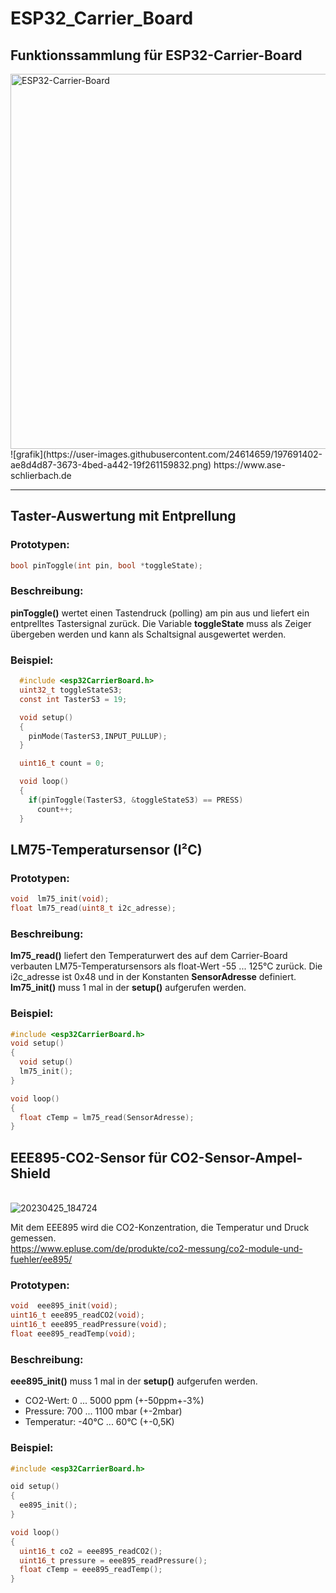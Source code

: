 # ESP32_Carrier_Board
## Funktionssammlung für ESP32-Carrier-Board
<img src="https://user-images.githubusercontent.com/24614659/197691402-ae8d4d87-3673-4bed-a442-19f261159832.png" alt="ESP32-Carrier-Board" width="600"> 
![grafik](https://user-images.githubusercontent.com/24614659/197691402-ae8d4d87-3673-4bed-a442-19f261159832.png)
https://www.ase-schlierbach.de

-------------------------------------------------------------------
## Taster-Auswertung mit Entprellung

### Prototypen:
```c
bool pinToggle(int pin, bool *toggleState);
```

### Beschreibung:
**pinToggle()** wertet einen Tastendruck (polling) am pin aus und
liefert ein entprelltes Tastersignal zurück.
Die Variable **toggleState** muss als Zeiger übergeben werden und
kann als Schaltsignal ausgewertet werden.

### Beispiel: 
```c
  #include <esp32CarrierBoard.h>
  uint32_t toggleStateS3;
  const int TasterS3 = 19;

  void setup()
  { 
    pinMode(TasterS3,INPUT_PULLUP);
  }

  uint16_t count = 0;

  void loop()
  {
    if(pinToggle(TasterS3, &toggleStateS3) == PRESS)
      count++;  
  }
 ```

## LM75-Temperatursensor (I²C)
### Prototypen:
```c
void  lm75_init(void);
float lm75_read(uint8_t i2c_adresse);
```

### Beschreibung:
**lm75_read()** liefert den Temperaturwert des auf dem Carrier-Board verbauten LM75-Temperatursensors als float-Wert -55 ... 125°C zurück.
Die i2c_adresse ist 0x48 und in der Konstanten **SensorAdresse** definiert. 
**lm75_init()** muss 1 mal in der **setup()** aufgerufen werden.

### Beispiel:
```c
#include <esp32CarrierBoard.h>
void setup()
{
  void setup()
  lm75_init();
}

void loop()
{
  float cTemp = lm75_read(SensorAdresse);
}
```

## EEE895-CO2-Sensor für CO2-Sensor-Ampel-Shield
<br>![20230425_184724](https://user-images.githubusercontent.com/24614659/234347802-9cfc7fbd-2dfb-4f09-8f7a-93c3eb24550e.jpg)

Mit dem EEE895 wird die CO2-Konzentration, die Temperatur und Druck gemessen.
<br>https://www.epluse.com/de/produkte/co2-messung/co2-module-und-fuehler/ee895/ 

### Prototypen:
```c
void  eee895_init(void);
uint16_t eee895_readCO2(void);
uint16_t eee895_readPressure(void);
float eee895_readTemp(void);
```

### Beschreibung:

**eee895_init()** muss 1 mal in der **setup()** aufgerufen werden.
+ CO2-Wert: 0 ... 5000 ppm (+-50ppm+-3%)
+ Pressure: 700 ... 1100 mbar (+-2mbar)
+ Temperatur:  -40°C ... 60°C (+-0,5K)
  
### Beispiel:
```c
#include <esp32CarrierBoard.h>

oid setup()
{
  ee895_init();
}

void loop()
{
  uint16_t co2 = eee895_readCO2();
  uint16_t pressure = eee895_readPressure();
  float cTemp = eee895_readTemp();
}
```
